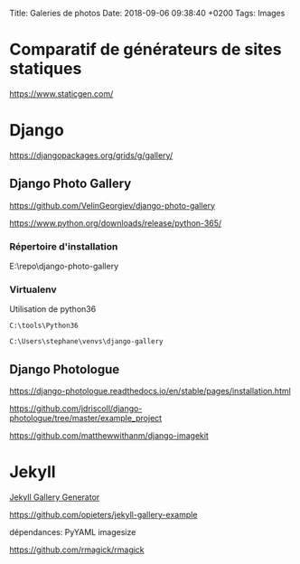 Title:  Galeries de photos
Date:   2018-09-06 09:38:40 +0200
Tags: Images


# Comparatif de générateurs de sites statiques

<https://www.staticgen.com/>

# Django

<https://djangopackages.org/grids/g/gallery/>

## Django Photo Gallery

<https://github.com/VelinGeorgiev/django-photo-gallery>

<https://www.python.org/downloads/release/python-365/>

### Répertoire d'installation

E:\repo\django-photo-gallery

### Virtualenv

Utilisation de python36

	C:\tools\Python36

	C:\Users\stephane\venvs\django-gallery


## Django Photologue

<https://django-photologue.readthedocs.io/en/stable/pages/installation.html>

<https://github.com/jdriscoll/django-photologue/tree/master/example_project>

<https://github.com/matthewwithanm/django-imagekit>

# Jekyll

[Jekyll Gallery Generator](https://github.com/ggreer/jekyll-gallery-generator)

<https://github.com/opieters/jekyll-gallery-example>

dépendances: PyYAML imagesize

<https://github.com/rmagick/rmagick>
